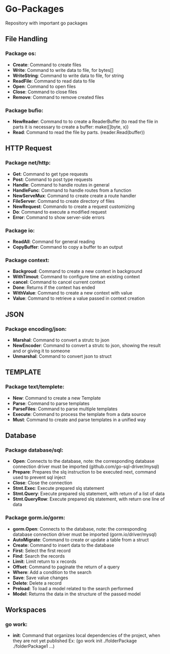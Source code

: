 # Go-Packages
Repository with important go packages

## File Handling

### Package os:
* **Create**: Command to create files
* **Write**: Command to write data to file, for bytes[]
* **WriteString**: Command to write data to file, for string
* **ReadFile**: Command to read data to file
* **Open**: Command to open files
* **Close**: Command to close files
* **Remove**: Command to remove created files

### Package bufio:
* **NewReader**: Command to to create a ReaderBuffer (to read the file in parts it is necessary to create a buffer: make([]byte, x))
* **Read**: Command to read the file by parts. (reader.Read(buffer))

## HTTP Request

### Package net/http:
* **Get**: Command to get type requests
* **Post**: Command to post type requests
* **Handle**: Command to handle routes in general
* **HandleFunc**: Command to handle routes from a function
* **NewServeMux**: Command to create create a route handler
* **FileServer**: Command to create directory of files
* **NewRequest**: Commando to create a request customizing
* **Do**: Command to execute a modified request
* **Error**: Command to show server-side errors

### Package io:
* **ReadAll**: Command for general reading
* **CopyBuffer**: Command to copy a buffer to an output

### Package context:
* **Backgroud**: Command to create a new context in background
* **WithTimout**: Command to configure time an existing context
* **cancel**: Command to cancel current context
* **Done**: Returns if the context has ended
* **WithValue**: Command to create a new context with value
* **Value**: Command to retrieve a value passed in context creation 

## JSON

### Package encoding/json:
* **Marshal**: Command to convert a strutc to json
* **NewEncoder**: Command to convert a strutc to json, showing the result and or giving it to someone
* **Unmarshal**: Command to convert json to struct

## TEMPLATE

### Package text/templete:
* **New**: Command to create a new Template
* **Parse**: Command to parse templates
* **ParseFiles**: Command to parse multiple templates
* **Execute**: Command to process the template from a data source
* **Must**: Command to create and parse templates in a unified way

## Database

### Package database/sql:
* **Open**: Connects to the database, note: the corresponding database connection driver must be imported (github.com/go-sql-driver/mysql)
* **Prepare**: Prepares the slq instruction to be executed next, command used to prevent sql inject
* **Close**: Close the connection
* **Stmt.Exec**: Execute prepared slq statement
* **Stmt.Query**: Execute prepared slq statement, with return of a list of data
* **Stmt.QueryRow**: Execute prepared slq statement, with return one line of data

### Package gorm.io/gorm:
* **gorm.Open**: Connects to the database, note: the corresponding database connection driver must be imported (gorm.io/driver/mysql)
* **AutoMigrate**: Command to create or update a table from a struct
* **Create**: Command to insert data to the database
* **First**: Select the first record
* **Find**: Search the records
* **Limit**: Limit return to x records
* **Offset**: Command to paginate the return of a query
* **Where**: Add a condition to the search
* **Save**: Save value changes
* **Delete**: Delete a record 
* **Preload**: To load a model related to the search performed
* **Model**: Returns the data in the structure of the passed model

## Workspaces

### go work:
* **init**: Command that organizes local dependencies of the project, when they are not yet published Ex: (go work init ./folderPackage ./folderPackage1 ...)